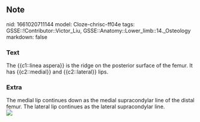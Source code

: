 ## Note
nid: 1661020711144
model: Cloze-chrisc-ff04e
tags: GSSE::!Contributor::Victor_Liu, GSSE::Anatomy::Lower_limb::14._Osteology
markdown: false

### Text
The {{c1::linea aspera}} is the ridge on the posterior surface of the femur. It has {{c2::medial}} and {{c2::lateral}} lips.

### Extra
<div>
  The medial lip continues down as the medial supracondylar line of
  the distal femur. The lateral lip continues as the lateral
  supracondylar line.
</div><img src=
"paste-64c5f542e2b6e83e4cfcbcb53ca5babb62bd7a79.jpg">
